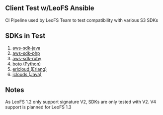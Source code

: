 ## Client Test w/LeoFS Ansible
CI Pipeline used by LeoFS Team to test compatibility with various S3 SDKs

## SDKs in Test
1. [aws-sdk-java](https://aws.amazon.com/sdk-for-java)
2. [aws-sdk-php](https://aws.amazon.com/sdk-for-php/)
3. [aws-sdk-ruby](https://aws.amazon.com/sdk-for-ruby)
4. [boto (Python)](https://github.com/boto/boto)
5. [erlcloud (Erlang)](https://github.com/erlcloud/erlcloud)
6. [jclouds (Java)](https://jclouds.apache.org/)

## Notes
As LeoFS 1.2 only support signature V2, SDKs are only tested with V2. V4 support is planned for LeoFS 1.3
